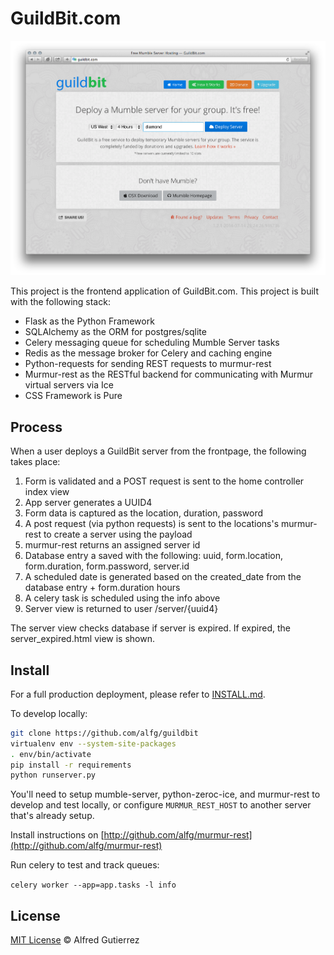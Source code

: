# GuildBit.com

![Guildbit.com](/app/static/img/screenshots/howitworks_home.png)

This project is the frontend application of GuildBit.com. This project is built with the following stack:

* Flask as the Python Framework
* SQLAlchemy as the ORM for postgres/sqlite
* Celery messaging queue for scheduling Mumble Server tasks
* Redis as the message broker for Celery and caching engine
* Python-requests for sending REST requests to murmur-rest
* Murmur-rest as the RESTful backend for communicating with Murmur virtual servers via Ice
* CSS Framework is Pure


## Process

When a user deploys a GuildBit server from the frontpage, the following takes place:

1. Form is validated and a POST request is sent to the home controller index view
2. App server generates a UUID4
3. Form data is captured as the location, duration, password
4. A post request (via python requests) is sent to the locations's murmur-rest to create a server using the payload
5. murmur-rest returns an assigned server id
6. Database entry a saved with the following: uuid, form.location, form.duration, form.password, server.id
7. A scheduled date is generated based on the created_date from the database entry + form.duration hours
8. A celery task is scheduled using the info above
9. Server view is returned to user /server/{uuid4}

The server view checks database if server is expired. If expired, the server_expired.html view is shown.

## Install

For a full production deployment, please refer to [INSTALL.md](INSTALL.md).

To develop locally:

```bash
git clone https://github.com/alfg/guildbit
virtualenv env --system-site-packages
. env/bin/activate
pip install -r requirements
python runserver.py
```

You'll need to setup mumble-server, python-zeroc-ice, and murmur-rest to develop and test locally, or
configure `MURMUR_REST_HOST` to another server that's already setup.

Install instructions on [http://github.com/alfg/murmur-rest](http://github.com/alfg/murmur-rest)

Run celery to test and track queues:

`celery worker --app=app.tasks -l info`

## License

[MIT License](http://alfg.mit-license.org/) © Alfred Gutierrez
